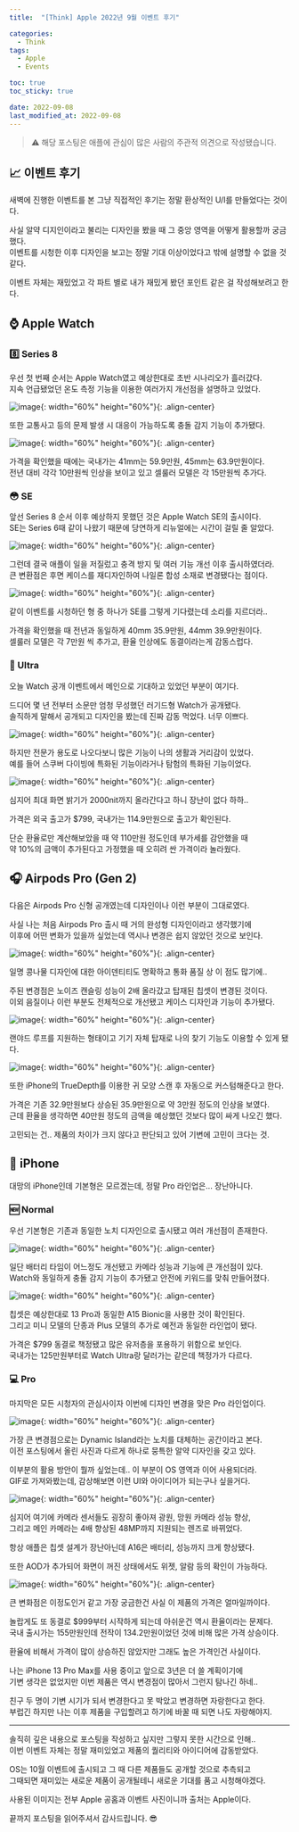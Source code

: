 ```yaml
---
title:  "[Think] Apple 2022년 9월 이벤트 후기"

categories:
  - Think
tags:
  - Apple
  - Events

toc: true
toc_sticky: true

date: 2022-09-08
last_modified_at: 2022-09-08
---
```


> ⚠️ 해당 포스팅은 애플에 관심이 많은 사람의 주관적 의견으로 작성됐습니다.

## 📈 이벤트 후기
새벽에 진행한 이벤트를 본 그냥 직접적인 후기는 정말 환상적인 U/I를 만들었다는 것이다.

사실 알약 디지인이라고 불리는 디자인을 봤을 때 그 중앙 영역을 어떻게 활용할까 궁금했다.  
이벤트를 시청한 이후 디자인을 보고는 정말 기대 이상이었다고 밖에 설명할 수 없을 것 같다.

이벤트 자체는 재밌었고 각 파트 별로 내가 재밌게 봤던 포인트 같은 걸 작성해보려고 한다.

## ⌚️ Apple Watch

### 8️⃣ Series 8
우선 첫 번째 순서는 Apple Watch였고 예상한대로 초반 시나리오가 흘러갔다.  
지속 언급됐었던 온도 측정 기능을 이용한 여러가지 개선점을 설명하고 있었다.  

![image](../../assets/image/Post/Think/Apple-events-review-2022-09/1.jpg){: width="60%" height="60%"}{: .align-center}  

또한 교통사고 등의 문제 발생 시 대응이 가능하도록 충돌 감지 기능이 추가됐다.

![image](../../assets/image/Post/Think/Apple-events-review-2022-09/2.jpg){: width="60%" height="60%"}{: .align-center}  

가격을 확인했을 때에는 국내가는 41mm는 59.9만원, 45mm는 63.9만원이다.  
전년 대비 각각 10만원씩 인상을 보이고 있고 셀룰러 모델은 각 15만원씩 추가다.

### 😳 SE
앞선 Series 8 순서 이후 예상하지 못했던 것은 Apple Watch SE의 출시이다.  
SE는 Series 6때 같이 나왔기 때문에 당연하게 리뉴얼에는 시간이 걸릴 줄 알았다.

![image](../../assets/image/Post/Think/Apple-events-review-2022-09/3.jpg){: width="60%" height="60%"}{: .align-center}  

그런데 결국 애플이 일을 저질렀고 충격 방지 및 여러 기능 개선 이후 출시하였더라.  
큰 변환점은 후면 케이스를 재디자인하여 나일론 합성 소재로 변경됐다는 점이다.  

![image](../../assets/image/Post/Think/Apple-events-review-2022-09/4.jpg){: width="60%" height="60%"}{: .align-center}  

같이 이벤트를 시청하던 형 중 하나가 SE를 그렇게 기다렸는데 소리를 지르더라..

가격을 확인했을 때 전년과 동일하게 40mm 35.9만원, 44mm 39.9만원이다.  
셀룰러 모델은 각 7만원 씩 추가고, 환율 인상에도 동결이라는게 감동스럽다.

### 🥳 Ultra
오늘 Watch 공개 이벤트에서 메인으로 기대하고 있었던 부분이 여기다.

드디어 몇 년 전부터 소문만 엄청 무성했던 러기드형 Watch가 공개됐다.  
솔직하게 말해서 공개되고 디자인을 봤는데 진짜 감동 먹었다. 너무 이쁘다.

![image](../../assets/image/Post/Think/Apple-events-review-2022-09/5.jpg){: width="60%" height="60%"}{: .align-center}  

하지만 전문가 용도로 나오다보니 많은 기능이 나의 생활과 거리감이 있었다.  
예를 들어 스쿠버 다이빙에 특화된 기능이라거나 탐험의 특화된 기능이었다.

![image](../../assets/image/Post/Think/Apple-events-review-2022-09/6.png){: width="60%" height="60%"}{: .align-center}  

심지어 최대 화면 밝기가 2000nit까지 올라간다고 하니 장난이 없다 하하..

가격은 외국 출고가 $799, 국내가는 114.9만원으로 출고가 확인된다.  

단순 환율로만 계산해보았을 때 약 110만원 정도인데 부가세를 감안했을 때  
약 10%의 금액이 추가된다고 가정했을 때 오히려 싼 가격이라 놀라웠다.

## 🎧 Airpods Pro (Gen 2)
다음은 Airpods Pro 신형 공개였는데 디자인이나 이런 부분이 그대로였다.  

사실 나는 처음 Airpods Pro 출시 때 거의 완성형 디자인이라고 생각했기에  
이후에 어떤 변화가 있을까 싶었는데 역시나 변경은 쉽지 않았던 것으로 보인다.  

![image](../../assets/image/Post/Think/Apple-events-review-2022-09/7.jpg){: width="60%" height="60%"}{: .align-center}  

일명 콩나물 디자인에 대한 아이덴티티도 명확하고 통화 품질 상 이 점도 많기에..  

주된 변경점은 노이즈 캔슬링 성능이 2배 올라갔고 탑재된 칩셋이 변경된 것이다.  
이외 음질이나 이런 부분도 전체적으로 개선됐고 케이스 디자인과 기능이 추가됐다.

![image](../../assets/image/Post/Think/Apple-events-review-2022-09/8.jpg){: width="60%" height="60%"}{: .align-center} 

랜야드 루프를 지원하는 형태이고 기기 자체 탑재로 나의 찾기 기능도 이용할 수 있게 됐다.  

![image](../../assets/image/Post/Think/Apple-events-review-2022-09/9.jpg){: width="60%" height="60%"}{: .align-center} 

또한 iPhone의 TrueDepth를 이용한 귀 모양 스캔 후 자동으로 커스텀해준다고 한다.

가격은 기존 32.9만원보다 상승된 35.9만원으로 약 3만원 정도의 인상을 보였다.  
근데 환율을 생각하면 40만원 정도의 금액을 예상했던 것보다 많이 싸게 나오긴 했다.

고민되는 건.. 제품의 차이가 크지 않다고 판단되고 있어 기변에 고민이 크다는 것.

## 📱 iPhone
대망의 iPhone인데 기본형은 모르겠는데, 정말 Pro 라인업은... 장난아니다.

### 🆕 Normal
우선 기본형은 기존과 동일한 노치 디자인으로 출시됐고 여러 개선점이 존재한다.

![image](../../assets/image/Post/Think/Apple-events-review-2022-09/10.jpg){: width="60%" height="60%"}{: .align-center} 

일단 배터리 타임이 어느정도 개선됐고 카메라 성능과 기능에 큰 개선점이 있다.  
Watch와 동일하게 충돌 감지 기능이 추가됐고 안전에 키워드를 맞춰 만들어졌다.

![image](../../assets/image/Post/Think/Apple-events-review-2022-09/11.jpg){: width="60%" height="60%"}{: .align-center} 

칩셋은 예상한대로 13 Pro과 동일한 A15 Bionic을 사용한 것이 확인된다.  
그리고 미니 모델의 단종과 Plus 모델의 추가로 예전과 동일한 라인업이 됐다.  

가격은 $799 동결로 책정됐고 많은 유저층을 포용하기 위함으로 보인다.   
국내가는 125만원부터로 Watch Ultra랑 달러가는 같은데 책정가가 다르다.

### 💻 Pro
마지막은 모든 시청자의 관심사이자 이번에 디자인 변경을 맞은 Pro 라인업이다.  

![image](../../assets/image/Post/Think/Apple-events-review-2022-09/12.jpg){: width="60%" height="60%"}{: .align-center} 

가장 큰 변경점으로는 Dynamic Island라는 노치를 대체하는 공간이라고 본다.  
이전 포스팅에서 올린 사진과 다르게 하나로 뭉특한 알약 디자인을 갖고 있다.  

이부분의 활용 방안이 뭘까 싶었는데.. 이 부분이 OS 영역과 이어 사용되더라.  
GIF로 가져와봤는데, 감상해보면 이런 UI와 아이디어가 되는구나 싶을거다. 

![image](../../assets/image/Post/Think/Apple-events-review-2022-09/13.gif){: width="60%" height="60%"}{: .align-center} 

심지어 여기에 카메라 센서들도 굉장히 좋아져 광원, 망원 카메라 성능 향상,  
그리고 메인 카메라는 4배 향상된 48MP까지 지원되는 렌즈로 바뀌었다.  

항상 애플은 칩셋 설계가 장난아닌데 A16은 배터리, 성능까지 크게 향상됐다.

또한 AOD가 추가되어 화면이 꺼진 상태에서도 위젯, 알람 등의 확인이 가능하다.

![image](../../assets/image/Post/Think/Apple-events-review-2022-09/14.png){: width="60%" height="60%"}{: .align-center} 

큰 변화점은 이정도인거 같고 가장 궁금한건 사실 이 제품의 가격은 얼마일까이다.  

놀랍게도 또 동결로 $999부터 시작하게 되는데 아쉬운건 역시 환율이라는 문제다.  
국내 출시가는 155만원인데 전작이 134.2만원이었던 것에 비해 많은 가격 상승이다.

환율에 비해서 가격이 많이 상승하진 않았지만 그래도 높은 가격인건 사실이다.

나는 iPhone 13 Pro Max를 사용 중이고 앞으로 3년은 더 쓸 계획이기에  
기변 생각은 없었지만 이번 제품은 역시 변경점이 많아서 그런지 탐나긴 하네..

친구 두 명이 기변 시기가 되서 변경한다고 못 박았고 변경하면 자랑한다고 한다.  
부럽긴 하지만 나는 이후 제품을 구입할려고 하기에 바꿀 때 되면 나도 자랑해야지.

---

솔직히 깊은 내용으로 포스팅을 작성하고 싶지만 그렇지 못한 시간으로 인해..  
이번 이벤트 자체는 정말 재미있었고 제품의 퀄리티와 아이디어에 감동받았다.

OS는 10월 이벤트에 출시되고 그 때 다른 제품들도 공개할 것으로 추측되고  
그때되면 재미있는 새로운 제품이 공개될테니 새로운 기대를 품고 시청해야겠다.

사용된 이미지는 전부 Apple 공홈과 이벤트 사진이니까 출처는 Apple이다.

끝까지 포스팅을 읽어주셔서 감사드립니다. 😎